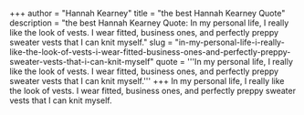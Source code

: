 +++
author = "Hannah Kearney"
title = "the best Hannah Kearney Quote"
description = "the best Hannah Kearney Quote: In my personal life, I really like the look of vests. I wear fitted, business ones, and perfectly preppy sweater vests that I can knit myself."
slug = "in-my-personal-life-i-really-like-the-look-of-vests-i-wear-fitted-business-ones-and-perfectly-preppy-sweater-vests-that-i-can-knit-myself"
quote = '''In my personal life, I really like the look of vests. I wear fitted, business ones, and perfectly preppy sweater vests that I can knit myself.'''
+++
In my personal life, I really like the look of vests. I wear fitted, business ones, and perfectly preppy sweater vests that I can knit myself.

